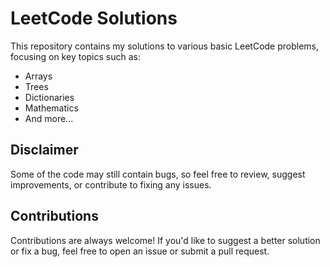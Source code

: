 # LeetCode Solutions

This repository contains my solutions to various basic LeetCode problems, focusing on key topics such as:

- Arrays
- Trees
- Dictionaries
- Mathematics
- And more...

## Disclaimer
Some of the code may still contain bugs, so feel free to review, suggest improvements, or contribute to fixing any issues.

## Contributions
Contributions are always welcome! If you'd like to suggest a better solution or fix a bug, feel free to open an issue or submit a pull request.



